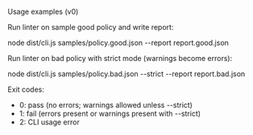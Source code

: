 Usage examples (v0)

Run linter on sample good policy and write report:

node dist/cli.js samples/policy.good.json --report report.good.json

Run linter on bad policy with strict mode (warnings become errors):

node dist/cli.js samples/policy.bad.json --strict --report report.bad.json

Exit codes:
- 0: pass (no errors; warnings allowed unless --strict)
- 1: fail (errors present or warnings present with --strict)
- 2: CLI usage error
